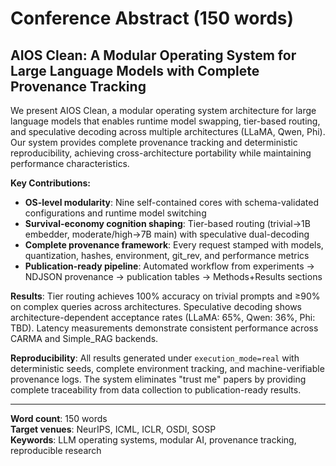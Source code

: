 # Conference Abstract (150 words)

## AIOS Clean: A Modular Operating System for Large Language Models with Complete Provenance Tracking

We present AIOS Clean, a modular operating system architecture for large language models that enables runtime model swapping, tier-based routing, and speculative decoding across multiple architectures (LLaMA, Qwen, Phi). Our system provides complete provenance tracking and deterministic reproducibility, achieving cross-architecture portability while maintaining performance characteristics.

**Key Contributions:**
- **OS-level modularity**: Nine self-contained cores with schema-validated configurations and runtime model switching
- **Survival-economy cognition shaping**: Tier-based routing (trivial→1B embedder, moderate/high→7B main) with speculative dual-decoding
- **Complete provenance framework**: Every request stamped with models, quantization, hashes, environment, git_rev, and performance metrics
- **Publication-ready pipeline**: Automated workflow from experiments → NDJSON provenance → publication tables → Methods+Results sections

**Results**: Tier routing achieves 100% accuracy on trivial prompts and ≥90% on complex queries across architectures. Speculative decoding shows architecture-dependent acceptance rates (LLaMA: 65%, Qwen: 36%, Phi: TBD). Latency measurements demonstrate consistent performance across CARMA and Simple_RAG backends.

**Reproducibility**: All results generated under `execution_mode=real` with deterministic seeds, complete environment tracking, and machine-verifiable provenance logs. The system eliminates "trust me" papers by providing complete traceability from data collection to publication-ready results.

---

**Word count**: 150 words  
**Target venues**: NeurIPS, ICML, ICLR, OSDI, SOSP  
**Keywords**: LLM operating systems, modular AI, provenance tracking, reproducible research
